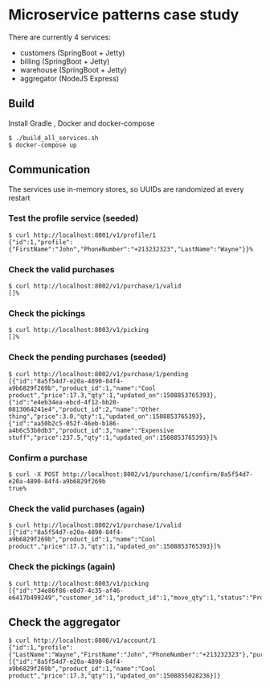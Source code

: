 # Microservice patterns case study

There are currently 4 services:
- customers (SpringBoot + Jetty)
- billing (SpringBoot + Jetty)
- warehouse (SpringBoot + Jetty)
- aggregator (NodeJS Express)

## Build
Install Gradle , Docker and docker-compose

```
$ ./build_all_services.sh
$ docker-compose up
```

## Communication

The services use in-memory stores, so UUIDs are randomized at every restart

### Test the profile service (seeded)
```
$ curl http://localhost:8001/v1/profile/1
{"id":1,"profile":{"FirstName":"John","PhoneNumber":"+213232323","LastName":"Wayne"}}%
```

### Check the valid purchases
```
$ curl http://localhost:8002/v1/purchase/1/valid
[]%
```

### Check the pickings
```
$ curl http://localhost:8003/v1/picking
[]%
```

### Check the pending purchases (seeded)
```
$ curl http://localhost:8002/v1/purchase/1/pending
[{"id":"8a5f54d7-e20a-4890-84f4-a9b6829f269b","product_id":1,"name":"Cool product","price":17.3,"qty":1,"updated_on":1508853765393},{"id":"e4eb34ea-ebcd-4f12-bb20-0813064241e4","product_id":2,"name":"Other thing","price":3.0,"qty":1,"updated_on":1508853765393},{"id":"aa50b2c5-052f-46eb-b186-a4b6c53b0db3","product_id":3,"name":"Expensive stuff","price":237.5,"qty":1,"updated_on":1508853765393}]%
```

### Confirm a purchase
```
$ curl -X POST http://localhost:8002/v1/purchase/1/confirm/8a5f54d7-e20a-4890-84f4-a9b6829f269b
true%
```

### Check the valid purchases (again)
```
$ curl http://localhost:8002/v1/purchase/1/valid
[{"id":"8a5f54d7-e20a-4890-84f4-a9b6829f269b","product_id":1,"name":"Cool product","price":17.3,"qty":1,"updated_on":1508853765393}]%
```

### Check the pickings (again)
```
$ curl http://localhost:8003/v1/picking
[{"id":"34e86f86-e8d7-4c35-af46-e6417b499249","customer_id":1,"product_id":1,"move_qty":1,"status":"Provisionned","created_on":1508853810590,"updated_on":1508853810591}]%
```


## Check the aggregator
```
$ curl http://localhost:8000/v1/account/1
{"id":1,"profile":{"LastName":"Wayne","FirstName":"John","PhoneNumber":"+213232323"},"purchases":[{"id":"8a5f54d7-e20a-4890-84f4-a9b6829f269b","product_id":1,"name":"Cool product","price":17.3,"qty":1,"updated_on":1508855028236}]}
```
